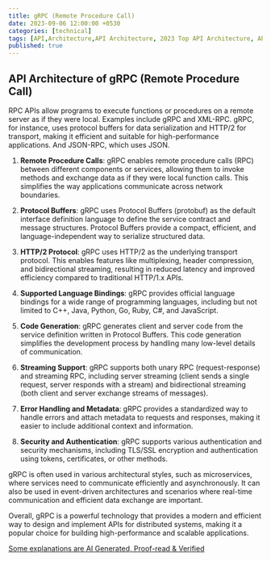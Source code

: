 ```yaml
---
title: gRPC (Remote Procedure Call)
date: 2023-09-06 12:00:00 +0530
categories: [technical]
tags: [API,Architecture,API Architecture, 2023 Top API Architecture, API methodologies, REST, Webhooks, Graphql, SOAP, Websocket, gRPC, MQTT, AMQP, what are API Architectures, API Styles, different types of api architectures, quick revision of apis, Remote Procedure Call, XML-RPC, JSON-RPC, interview preperations]
published: true
---
```


## API Architecture of gRPC (Remote Procedure Call)

RPC APIs allow programs to execute functions or procedures on a remote server as if they were local. Examples include gRPC and XML-RPC. gRPC, for instance, uses protocol buffers for data serialization and HTTP/2 for transport, making it efficient and suitable for high-performance applications. And JSON-RPC, which uses JSON.

1. **Remote Procedure Calls**:
   gRPC enables remote procedure calls (RPC) between different components or services, allowing them to invoke methods and exchange data as if they were local function calls. This simplifies the way applications communicate across network boundaries.

2. **Protocol Buffers**:
   gRPC uses Protocol Buffers (protobuf) as the default interface definition language to define the service contract and message structures. Protocol Buffers provide a compact, efficient, and language-independent way to serialize structured data.

3. **HTTP/2 Protocol**:
   gRPC uses HTTP/2 as the underlying transport protocol. This enables features like multiplexing, header compression, and bidirectional streaming, resulting in reduced latency and improved efficiency compared to traditional HTTP/1.x APIs.

4. **Supported Language Bindings**:
   gRPC provides official language bindings for a wide range of programming languages, including but not limited to C++, Java, Python, Go, Ruby, C#, and JavaScript.

5. **Code Generation**:
   gRPC generates client and server code from the service definition written in Protocol Buffers. This code generation simplifies the development process by handling many low-level details of communication.

6. **Streaming Support**:
   gRPC supports both unary RPC (request-response) and streaming RPC, including server streaming (client sends a single request, server responds with a stream) and bidirectional streaming (both client and server exchange streams of messages).

7. **Error Handling and Metadata**:
   gRPC provides a standardized way to handle errors and attach metadata to requests and responses, making it easier to include additional context and information.

8. **Security and Authentication**:
   gRPC supports various authentication and security mechanisms, including TLS/SSL encryption and authentication using tokens, certificates, or other methods.

gRPC is often used in various architectural styles, such as microservices, where services need to communicate efficiently and asynchronously. It can also be used in event-driven architectures and scenarios where real-time communication and efficient data exchange are important.

Overall, gRPC is a powerful technology that provides a modern and efficient way to design and implement APIs for distributed systems, making it a popular choice for building high-performance and scalable applications.



[Some explanations are AI Generated, Proof-read & Verified](#)